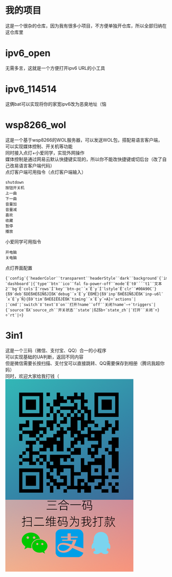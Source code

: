 # 我的项目
这是一个很杂的仓库，因为我有很多小项目，不方便单独开仓库，所以全部归纳在这仓库里
# ipv6_open
无需多言，这就是一个方便打开ipv6 URL的小工具
# ipv6_114514
这俩bat可以实现将你的家宽ipv6改为恶臭地址（恼
# wsp8266_wol
这是一个基于wsp8266的WOL服务器，可以发送WOL包，搭配易语言客户端，可以实现媒体控制、开关机等功能</br>
同时接入点灯+小爱同学，实现外网操作</br>
媒体控制是通过网易云默认快捷键实现的，所以你不能改快捷键或切后台（改了自己改易语言客户端代码）</br>
点灯客户端可用指令（点灯客户端输入）
```
shutdown
按钮开关机
上一曲
下一曲
音量加
音量减
喜欢
收藏
暂停
播放
```
小爱同学可用指令
```
开电脑
关电脑
```
点灯界面配置
```
{¨config¨{¨headerColor¨¨transparent¨¨headerStyle¨¨dark¨¨background¨{¨img¨¨assets/img/bg/2.jpg¨}}¨dashboard¨|{¨type¨¨btn¨¨ico¨¨fal fa-power-off¨¨mode¨Ê¨t0¨´´¨t1¨¨文本2¨¨bg¨Ê¨cols¨Í¨rows¨Í¨key¨¨btn-pc¨´x´Ë´y´Í¨lstyle¨Ë¨clr¨¨#00A90C¨}{ß9¨deb¨ßDÉßHÉßIÑßJÍßK¨debug¨´x´É´y´ÉßMÊ}{ß9¨inp¨ßHÊßIÑßJËßK¨inp-u6l¨´x´É´y´Ñ}{ß9¨tim¨ßHÉßIËßJËßK¨timing¨´x´É´y´¤A}÷¨actions¨|¦¨cmd¨¦¨switch¨‡¨text¨‡¨on¨¨打开?name¨¨off¨¨关闭?name¨—÷¨triggers¨|{¨source¨ßX¨source_zh¨¨开关状态¨¨state¨|ßZßb÷¨state_zh¨|¨打开¨¨关闭¨÷}÷¨rt¨|÷}
```
# 3in1
这是一个三码（微信、支付宝、QQ）合一的小程序</br>
可以实现基础的UA判断，返回不同内容</br>
但是微信需要长按扫描、支付宝可以直接跳转、QQ需要保存到相册（腾讯我超你妈）</br>
同时，欢迎大家给我打钱（</br>
<img src="./3in1/3in1.png">


